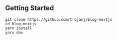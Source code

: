 ## Getting Started
```
git clone https://github.com/trojanj/blog-nextjs
cd blog-nextjs
yarn install
yarn dev
```
